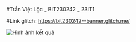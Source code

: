 #Trần Việt Lộc _ BIT230242 _ 23IT1

#Link glitch: https://bit230242--banner.glitch.me/

![Hình ảnh kết quả](https://i.imgur.com/Edu8mkG.png)